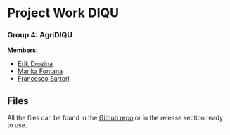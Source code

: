 # Project Work DIQU
### Group 4: AgriDIQU

**Members:**
* [Erik Drozina](https://github.com/erikdrozina)
* [Marika Fontana](https://github.com/MarikaFontana36)
* [Francesco Sartori](https://github.com/Francesco2501)

## Files
All the files can be found in the [Github repo](https://github.com/erikdrozina/ITS-Kennedy-Projects/tree/master/ProjectWork) or in the release section ready to use.
